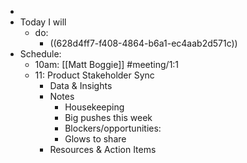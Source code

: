 -
- Today I will
	- do:
		- ((628d4ff7-f408-4864-b6a1-ec4aab2d571c))
- Schedule:
	- 10am: [[Matt Boggie]] #meeting/1:1
	- 11: Product Stakeholder Sync
		- Data & Insights
		- Notes
			- Housekeeping
			- Big pushes this week
			- Blockers/opportunities:
			- Glows to share
		- Resources & Action Items